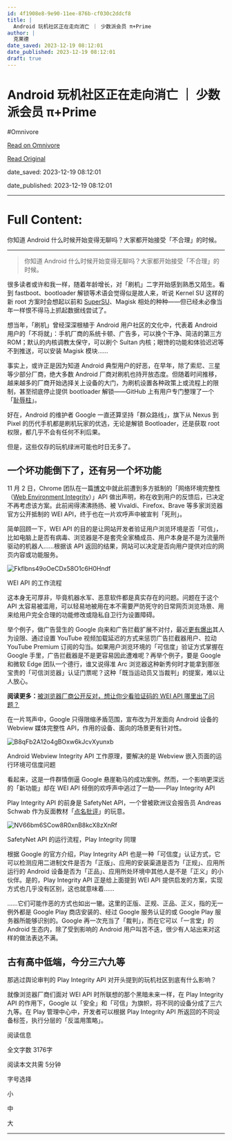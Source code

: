 ```yaml
---
id: 4f1908e8-9e90-11ee-876b-cf030c2ddcf8
title: |
  Android 玩机社区正在走向消亡 ｜ 少数派会员 π+Prime
author: |
  克莱德
date_saved: 2023-12-19 08:12:01
date_published: 2023-12-19 08:12:01
draft: true
---
```


# Android 玩机社区正在走向消亡 ｜ 少数派会员 π+Prime
#Omnivore

[Read on Omnivore](https://omnivore.app/me/android-p-prime-18c8306d6fa)

[Read Original](https://sspai.com/prime/story/play-integrity-and-the-demise-of-the-android-mod-community)

date_saved: 2023-12-19 08:12:01

date_published: 2023-12-19 08:12:01

--- 

# Full Content: 

你知道 Android 什么时候开始变得无聊吗？大家都开始接受「不合理」的时候。

---

> 你知道 Android 什么时候开始变得无聊吗？大家都开始接受「不合理」的时候。

很多读者或许和我一样，随着年龄增长，对「刷机」二字开始感到熟悉又陌生。看到 fastboot、bootloader 解锁等术语会觉得似是故人来，听说 Kernel SU 这样的新 root 方案时会想起以前和 [SuperSU](https://en.wikipedia.org/wiki/SuperSU)、Magisk 相处的种种——但已经未必像当年一样恨不得马上抓起数据线尝试了。

想当年，「刷机」曾经深深根植于 Android 用户社区的文化中，代表着 Android 用户的「不将就」：手机厂商的系统卡顿、广告多，可以换个干净、简洁的第三方 ROM；默认的内核调教太保守，可以刷个 Sultan 内核；眼馋的功能和体验迟迟等不到推送，可以安装 Magisk 模块……

事实上，或许正是因为知道 Android 典型用户的好恶，在早年，除了索尼、三星等少部分厂商，绝大多数 Android 厂商对刷机也持开放态度。但随着时间推移，越来越多的厂商开始选择关上设备的大门，为刷机设置各种政策上或流程上的限制，甚至彻底停止提供 bootloader 解锁——GitHub 上有用户专门整理了一个「[耻辱柱](https://github.com/melontini/bootloader-unlock-wall-of-shame)」。

好在，Android 的维护者 Google 一直还算坚持「群众路线」，旗下从 Nexus 到 Pixel 的历代手机都是刷机玩家的优选，无论是解锁 Bootloader，还是获取 root 权限，都几乎不会有任何不利后果。

但是，这些仅存的玩机绿洲可能也时日无多了。

## 一个坏功能倒下了，还有另一个坏功能

11 月 2 日，Chrome 团队在一篇[博文](https://android-developers.googleblog.com/2023/11/increasing-trust-for-embedded-media.html)中就此前遭到多方抵制的「网络环境完整性（[Web Environment Integrity](https://github.com/RupertBenWiser/Web-Environment-Integrity)）」API 做出声明，称在收到用户的反馈后，已决定不再考虑该方案。此前闹得沸沸扬扬、被 Vivaldi、Firefox、Brave 等多家浏览器官方公开抵制的 WEI API，终于也在一片欢呼声中被宣判「死刑」。

简单回顾一下，WEI API 的目的是让网站开发者验证用户浏览环境是否「可信」，比如电脑上是否有病毒、浏览器是不是套壳全家桶成员、用户本身是不是为流量所驱动的机器人……根据该 API 返回的结果，网站可以决定是否向用户提供对应的网页内容或功能服务。

![Fkflbns49oOeCDx58O1c6H0Hndf](https://proxy-prod.omnivore-image-cache.app/0x0,sS_4rAJEC6oi4H_nqZDWPjSuf4Y_D8jvSMRgWGkzfXqU/https://cdn.sspai.com/editor/u_/cm065gdb34t99qr7msag?imageView2/2/w/1120/q/40/interlace/1/ignore-error/1) 

WEI API 的工作流程

这本身无可厚非，毕竟机器水军、恶意软件都是真实存在的问题。问题在于这个 API 太容易被滥用，可以轻易地被用在本不需要严防死守的日常网页浏览场景、用来给用户完全合理的功能修改或隐私自卫行为设置障碍。

举个例子，做广告营生的 Google 向来和广告拦截扩展不对付，最近[更有爆出](https://www.404media.co/youtube-says-new-5-second-video-load-delay-is-supposed-to-punish-ad-blockers-not-firefox-users/)其人为设限、通过设置 YouTube 视频加载延迟的方式来惩罚广告拦截器用户、拉动 YouTube Premium 订阅的勾当。如果用户浏览环境的「可信度」验证方式掌握在 Google 手里，广告拦截器是不是更容易因此遭难呢？再举个例子，要是 Google 和微软 Edge 团队一个德行，谁又说得准 Arc 浏览器这种新秀何时才能拿到那张宝贵的「可信浏览器」认证门票呢？这种「既当运动员又当裁判」的提案，难以让人放心。

**阅读更多：**[被浏览器厂商公开反对，想让你少看验证码的 WEI API 哪里出了问题？](https://sspai.com/post/81970)

在一片骂声中，Google 只得限缩矛盾范围，宣布改为开发面向 Android 设备的 Webview 媒体完整性 API，作用的设备、面向的场景更有针对性。

![B8qFb2A12o4gBOxw6kJcvXyunxb](https://proxy-prod.omnivore-image-cache.app/0x0,si4OPIQdUELD-7t1bZHTVRlAXCU6NEYhS79LBb_SUOo4/https://cdn.sspai.com/editor/u_/cm065gdb34t99sabseb0?imageView2/2/w/1120/q/40/interlace/1/ignore-error/1) 

Android Webview Integrity API 工作原理，要解决的是 Webview 嵌入页面的运行环境可信度问题

看起来，这是一件群情倒逼 Google 悬崖勒马的成功案例。然而，一个影响更深远的「新功能」却在 WEI API 倾倒的欢呼声中逃过了一劫——Play Integrity API

Play Integrity API 的前身是 SafetyNet API，一个曾被欧洲议会报告员 Andreas Schwab 作为反面教材「[点名批评](https://www.euractiv.com/section/digital/opinion/time-to-restore-fairness-and-contestability-in-digital-markets/)」的玩意。

![NV66bm6SCow8R0xnB8kcX8zXnRf](https://proxy-prod.omnivore-image-cache.app/0x0,sXRnanKlEsf_wE2EG0DNb8nMoU1ASFNSz-kghwdYr86E/https://cdn.sspai.com/editor/u_/cm065glb34t99oqpvueg?imageView2/2/w/1120/q/40/interlace/1/ignore-error/1) 

SafetyNet API 的运行流程，Play Integrity 同理

根据 Google 的官方介绍，Play Integrity API 也是一种「可信度」认证方式，它可以检测应用二进制文件是否为「正版」、应用的安装渠道是否为「正规」、应用所运行的 Android 设备是否为「正品」、应用所处环境中其他人是不是「正义」的小伙伴。是的，Play Integrity API 正是给上面提到 WEI API 提供启发的方案，实现方式也几乎没有区别，这也就意味着……

……它们可能作恶的方式也如出一辙。这里的正版、正规、正品、正义，指的无一例外都是 Google Play 商店安装的、经过 Google 服务认证的或 Google Play 服务器所能够识别的。Google 再一次充当了「裁判」，而在它可以「一言堂」的 Android 生态内，除了受到影响的 Android 用户叫苦不迭，很少有人站出来对这样的做法表达不满。

## 古有高中低端，今分三六九等

那逃过舆论审判的 Play Integrity API 对开头提到的玩机社区到底有什么影响？

就像浏览器厂商们面对 WEI API 时所联想的那个黑暗未来一样，在 Play Integrity API 的作用下，Google 以「安全」和「可信」为旗帜，将不同的设备分成了三六九等。在 Play 管理中心中，开发者可以根据 Play Integrity API 所返回的不同设备标签，执行分层的「反滥用策略」。

阅读信息

全文字数 3176字

阅读本文共需 5分钟

字号选择 

小

中

大

---

